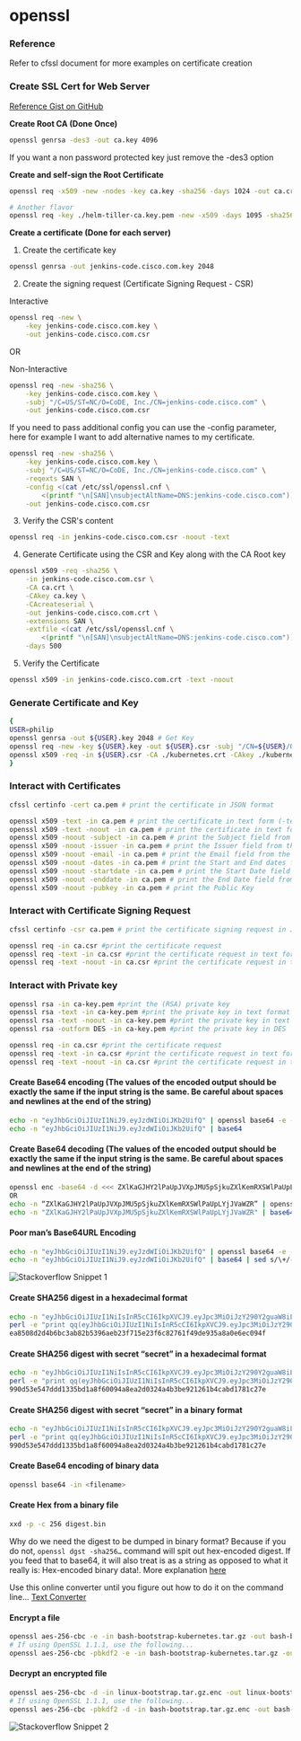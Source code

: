 # openssl

### Reference
Refer to cfssl document for more examples on certificate creation

### Create SSL Cert for Web Server
[Reference Gist on GitHub](https://gist.github.com/fntlnz/cf14feb5a46b2eda428e000157447309)

**Create Root CA (Done Once)**

```bash
openssl genrsa -des3 -out ca.key 4096
```
If you want a non password protected key just remove the -des3 option

**Create and self-sign the Root Certificate**

```bash
openssl req -x509 -new -nodes -key ca.key -sha256 -days 1024 -out ca.crt

# Another flavor
openssl req -key ./helm-tiller-ca.key.pem -new -x509 -days 1095 -sha256 -out helm-tiller-ca.cert.pem -extensions v3_ca
```

**Create a certificate (Done for each server)**

1. Create the certificate key

```bash
openssl genrsa -out jenkins-code.cisco.com.key 2048
```

2. Create the signing request (Certificate Signing Request - CSR)

Interactive

```bash
openssl req -new \
    -key jenkins-code.cisco.com.key \
    -out jenkins-code.cisco.com.csr
```

OR

Non-Interactive

```bash
openssl req -new -sha256 \
    -key jenkins-code.cisco.com.key \
    -subj "/C=US/ST=NC/O=CoDE, Inc./CN=jenkins-code.cisco.com" \
    -out jenkins-code.cisco.com.csr
```

If you need to pass additional config you can use the -config parameter, here for example I want to add alternative names to my certificate.

```bash
openssl req -new -sha256 \
    -key jenkins-code.cisco.com.key \
    -subj "/C=US/ST=NC/O=CoDE, Inc./CN=jenkins-code.cisco.com" \
    -reqexts SAN \
    -config <(cat /etc/ssl/openssl.cnf \
        <(printf "\n[SAN]\nsubjectAltName=DNS:jenkins-code.cisco.com")) \
    -out jenkins-code.cisco.com.csr
```

3. Verify the CSR's content

```bash
openssl req -in jenkins-code.cisco.com.csr -noout -text
```

4. Generate Certificate using the CSR and Key along with the CA Root key

```bash
openssl x509 -req -sha256 \
    -in jenkins-code.cisco.com.csr \
    -CA ca.crt \
    -CAkey ca.key \
    -CAcreateserial \
    -out jenkins-code.cisco.com.crt \
    -extensions SAN \
    -extfile <(cat /etc/ssl/openssl.cnf \
        <(printf "\n[SAN]\nsubjectAltName=DNS:jenkins-code.cisco.com")) \
    -days 500
```

5. Verify the Certificate

```bash
openssl x509 -in jenkins-code.cisco.com.crt -text -noout
```

### Generate Certificate and Key

```bash
{
USER=philip
openssl genrsa -out ${USER}.key 2048 # Get Key
openssl req -new -key ${USER}.key -out ${USER}.csr -subj "/CN=${USER}/O=CoDE" # Create a CSR
openssl x509 -req -in ${USER}.csr -CA ./kubernetes.crt -CAkey ./kubernetes.key -CAcreateserial -out ${USER}.crt # Generate Certificate
}
```

### Interact with Certificates

```bash
cfssl certinfo -cert ca.pem # print the certificate in JSON format

openssl x509 -text -in ca.pem # print the certificate in text form (-text)
openssl x509 -text -noout -in ca.pem # print the certificate in text form (-text), minus the certificate (-noout)
openssl x509 -noout -subject -in ca.pem # print the Subject field from the certificate
openssl x509 -noout -issuer -in ca.pem # print the Issuer field from the certificate
openssl x509 -noout -email -in ca.pem # print the Email field from the certificate
openssl x509 -noout -dates -in ca.pem # print the Start and End dates field from the certificate
openssl x509 -noout -startdate -in ca.pem # print the Start Date field from the certificate
openssl x509 -noout -enddate -in ca.pem # print the End Date field from the certificate
openssl x509 -noout -pubkey -in ca.pem # print the Public Key
```

### Interact with Certificate Signing Request

```bash
cfssl certinfo -csr ca.pem # print the certificate signing request in JSON format

openssl req -in ca.csr #print the certificate request
openssl req -text -in ca.csr #print the certificate request in text form
openssl req -text -noout -in ca.csr #print the certificate request in text form without the certificate
```

### Interact with Private key

```bash
openssl rsa -in ca-key.pem #print the (RSA) private key
openssl rsa -text -in ca-key.pem #print the private key in text format
openssl rsa -text -noout -in ca-key.pem #print the private key in text format, but do not print the private key out
openssl rsa -outform DES -in ca-key.pem #print the private key in DES 
```

```bash
openssl req -in ca.csr #print the certificate request
openssl req -text -in ca.csr #print the certificate request in text form
openssl req -text -noout -in ca.csr #print the certificate request in text form without the certificate
```



#### Create Base64 encoding (The values of the encoded output should be exactly the same if the input string is the same. Be careful about spaces and newlines at the end of the string)

```bash
echo -n "eyJhbGciOiJIUzI1NiJ9.eyJzdWIiOiJKb2UifQ" | openssl base64 -e -A
echo -n "eyJhbGciOiJIUzI1NiJ9.eyJzdWIiOiJKb2UifQ" | base64
```

#### Create Base64 decoding (The values of the encoded output should be exactly the same if the input string is the same. Be careful about spaces and newlines at the end of the string)

```bash
openssl enc -base64 -d <<< ZXlKaGJHY2lPaUpJVXpJMU5pSjkuZXlKemRXSWlPaUpLYjJVaWZR 
OR
echo -n “ZXlKaGJHY2lPaUpJVXpJMU5pSjkuZXlKemRXSWlPaUpLYjJVaWZR” | openssl base64 -d -A
echo -n "ZXlKaGJHY2lPaUpJVXpJMU5pSjkuZXlKemRXSWlPaUpLYjJVaWZR" | base64 --decode
```

#### Poor man’s Base64URL Encoding

```bash
echo -n "eyJhbGciOiJIUzI1NiJ9.eyJzdWIiOiJKb2UifQ" | openssl base64 -e -A | sed s/\+/-/ | sed -E s/=+$//
echo -n "eyJhbGciOiJIUzI1NiJ9.eyJzdWIiOiJKb2UifQ" | base64 | sed s/\+/-/ | sed -E s/=+$//
```

![Stackoverflow Snippet 1](https://s3.amazonaws.com/us-east-1-anand-files/media-files-shared/base64-encoding.png)

#### Create SHA256 digest in a hexadecimal format

```bash
echo -n "eyJhbGciOiJIUzI1NiIsInR5cCI6IkpXVCJ9.eyJpc3MiOiJzY290Y2guaW8iLCJleHAiOjEzMDA4MTkzODAsIm5hbWUiOiJDaHJpcyBTZXZpbGxlamEiLCJhZG1pbiI6dHJ1ZX0=" | openssl dgst -sha256
perl -e "print qq(eyJhbGciOiJIUzI1NiIsInR5cCI6IkpXVCJ9.eyJpc3MiOiJzY290Y2guaW8iLCJleHAiOjEzMDA4MTkzODAsIm5hbWUiOiJDaHJpcyBTZXZpbGxlamEiLCJhZG1pbiI6dHJ1ZX0=)" | openssl dgst -sha256
ea8508d2d4b6bc3ab82b5396aeb23f715e23f6c82761f49de935a8a0e6ec094f
```

#### Create SHA256 digest with secret “secret” in a hexadecimal format

```bash
echo -n "eyJhbGciOiJIUzI1NiIsInR5cCI6IkpXVCJ9.eyJpc3MiOiJzY290Y2guaW8iLCJleHAiOjEzMDA4MTkzODAsIm5hbWUiOiJDaHJpcyBTZXZpbGxlamEiLCJhZG1pbiI6dHJ1ZX0=" | openssl dgst -sha256 -hmac ‘secret’
perl -e "print qq(eyJhbGciOiJIUzI1NiIsInR5cCI6IkpXVCJ9.eyJpc3MiOiJzY290Y2guaW8iLCJleHAiOjEzMDA4MTkzODAsIm5hbWUiOiJDaHJpcyBTZXZpbGxlamEiLCJhZG1pbiI6dHJ1ZX0=)" | openssl dgst -sha256 -hmac 'secret'
990d53e547ddd1335bd1a8f60094a8ea2d0324a4b3be921261b4cabd1781c27e
```

#### Create SHA256 digest with secret “secret” in a binary format

```bash
echo -n "eyJhbGciOiJIUzI1NiIsInR5cCI6IkpXVCJ9.eyJpc3MiOiJzY290Y2guaW8iLCJleHAiOjEzMDA4MTkzODAsIm5hbWUiOiJDaHJpcyBTZXZpbGxlamEiLCJhZG1pbiI6dHJ1ZX0=" | openssl dgst -sha256 -hmac ‘secret’ -binary
perl -e "print qq(eyJhbGciOiJIUzI1NiIsInR5cCI6IkpXVCJ9.eyJpc3MiOiJzY290Y2guaW8iLCJleHAiOjEzMDA4MTkzODAsIm5hbWUiOiJDaHJpcyBTZXZpbGxlamEiLCJhZG1pbiI6dHJ1ZX0=)" | openssl dgst -sha256 -hmac ‘secret’ -binary
990d53e547ddd1335bd1a8f60094a8ea2d0324a4b3be921261b4cabd1781c27e
```

#### Create Base64 encoding of binary data

```bash
openssl base64 -in <filename>
```

#### Create Hex from a binary file

```bash
xxd -p -c 256 digest.bin
```

Why do we need the digest to be dumped in binary format? Because if you do not, `openssl dgst -sha256…` command will spit out hex-encoded digest. If you feed that to base64, it will also treat is as a string as opposed to what it really is: Hex-encoded binary data!. More explanation [here](http://stackoverflow.com/questions/32188149/difference-between-cryptojs-enc-base64-stringify-and-normal-base64-encryption)

Use this online converter until you figure out how to do it on the command line...
[Text Converter](http://www.percederberg.net/tools/text_converter.html)

#### Encrypt a file 

```bash
openssl aes-256-cbc -e -in bash-bootstrap-kubernetes.tar.gz -out bash-bootstrap-kubernetes-0.tar.gz.enc
# If using OpenSSL 1.1.1, use the following...
openssl aes-256-cbc -pbkdf2 -e -in bash-bootstrap-kubernetes.tar.gz -out bash-bootstrap-kubernetes-1.tar.gz.enc
```

#### Decrypt an encrypted file

```bash
openssl aes-256-cbc -d -in linux-bootstrap.tar.gz.enc -out linux-bootstrap.tar.gz
# If using OpenSSL 1.1.1, use the following...
openssl aes-256-cbc -pbkdf2 -d -in bash-bootstrap.tar.gz.enc -out bash-bootstrap.tar.gz
```

![Stackoverflow Snippet 2](https://s3.amazonaws.com/us-east-1-anand-files/media-files-shared/openssl-footer.png)
